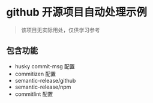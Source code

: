 # github 开源项目自动处理示例
> 该项目无实际用处，仅供学习参考

## 包含功能
- husky commit-msg 配置
- commitizen 配置
- semantic-release/github
- semantic-release/npm
- commitlint 配置